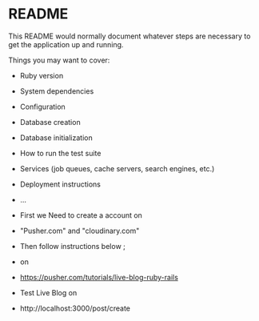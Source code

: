 # README

This README would normally document whatever steps are necessary to get the
application up and running.

Things you may want to cover:

* Ruby version

* System dependencies

* Configuration

* Database creation

* Database initialization

* How to run the test suite

* Services (job queues, cache servers, search engines, etc.)

* Deployment instructions

* ...



* First we Need to create a account on


* "Pusher.com" and "cloudinary.com"


* Then follow  instructions below ;

* on

* https://pusher.com/tutorials/live-blog-ruby-rails

* Test Live Blog on

* http://localhost:3000/post/create


